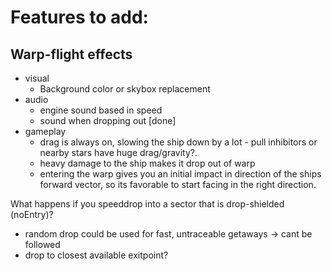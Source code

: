 # Features to add:
## Warp-flight effects

  - visual
    - Background color or skybox replacement
  - audio
    - engine sound based in speed
    - sound when dropping out [done]
  - gameplay
    - drag is always on, slowing the ship down by a lot - pull inhibitors or nearby stars have huge drag/gravity?. 
    - heavy damage to the ship makes it drop out of warp
    - entering the warp gives you an initial impact in direction of the ships forward vector, so its favorable to start facing in the right direction.


What happens if you speeddrop into a sector that is drop-shielded (noEntry)?
- random drop could be used for fast, untraceable getaways -> cant be followed
- drop to closest available exitpoint?